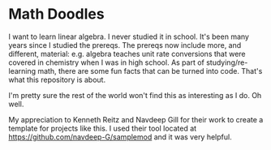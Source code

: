 Math Doodles
============

I want to learn linear algebra. I never studied it in school.
It's been many years since I studied the prereqs.
The prereqs now include more, and different, material: e.g. algebra teaches unit rate conversions that were covered in
chemistry when I was in high school.
As part of studying/re-learning math, there are some fun facts that can be turned into code. That's what this repository is about.

I'm pretty sure the rest of the world won't find this as interesting as I do. Oh well.

My appreciation to Kenneth Reitz and Navdeep Gill for their work to create a template for projects like this.
I used their tool located at https://github.com/navdeep-G/samplemod and it was very helpful.